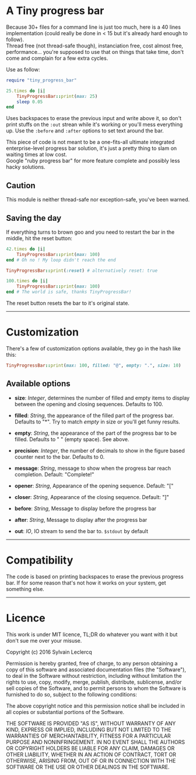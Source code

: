 A Tiny progress bar
===

Because 30+ files for a command line is just too much, here is a 40 lines implementation (could really be done in < 15 but it's already hard enough to follow). <br/>
Thread free (not thread-safe though), instanciation free, cost almost free, performance... you're supposed to use that on things that take time, don't come and complain for a few extra cycles. 

Use as follow:
```ruby
require "tiny_progress_bar"

25.times do |i|
	TinyProgressBar::print(max: 25)
	sleep 0.05
end
```

Uses backspaces to erase the previous input and write above it, so don't print stuffs on the `:out` strean while it's working or you'll mess everything up. Use the `:before` and `:after` options to set text around the bar.

This piece of code is not meant to be a one-fits-all ultimate integrated enterprise-level progress bar solution, it's just a pretty thing to slam on waiting times at low cost.<br/>
Google "ruby progress bar" for more feature complete and possibly less hacky solutions. 

Caution
---
This module is neither thread-safe nor exception-safe, you've been warned.

Saving the day
---
If everything turns to brown goo and you need to restart the bar in the middle, hit the reset button: 
```ruby
42.times do |i|
	TinyProgressBar::print(max: 100) 
end # Oh no ! My loop didn't reach the end

TinyProgressBar::print(:reset) # alternatively reset: true

100.times do |i|
	TinyProgressBar::print(max: 100) 
end # The world is safe, thanks TinyProgressBar!
```
The reset button resets the bar to it's original state. 
______

Customization
===
There's a few of customization options available, they go in the hash like this:
```ruby
TinyProgressBar::print(max: 100, filled: "@", empty: ".", size: 10)
```

Available options
---
* **size**:			_Integer_, determines the number of filled and empty items to display between the opening and closing sequences. Defaults to 100.

* **filled**:		_String_, the appearance of the filled part of the progress bar. Defaults to "\*". Try to match _empty_ in size or you'll get funny results. 

* **empty**:		_String_, the appearance of the part of the progress bar to be filled. Defaults to " " (empty space). See above. 

* **precision**:	_Integer_, the number of decimals to show in the figure based counter next to the bar. Defaults to 0. 

* **message**:		_String_, message to show when the progress bar reach completion. Default: "Complete!"

* **opener**:		_String_, Appearance of the opening sequence. Default: "["

* **closer**:		_String_, Appearance of the closing sequence. Default: "]"

* **before**:		_String_, Message to display before the progress bar

* **after**:		_String_, Message to display after the progress bar

* **out**:			_IO_, IO stream to send the bar to. `$stdout` by default
   
   
______


Compatibility
===
The code is based on printing backspaces to erase the previous progress bar. If for some reason that's not how it works on your system, get something else.


______


Licence
===
This work is under MIT licence, TL;DR do whatever you want with it but don't sue me over your misuse.

Copyright (c) 2016 Sylvain Leclercq

Permission is hereby granted, free of charge, to any person obtaining a copy of this software and associated documentation files (the "Software"), to deal in the Software without restriction, including without limitation the rights to use, copy, modify, merge, publish, distribute, sublicense, and/or sell copies of the Software, and to permit persons to whom the Software is furnished to do so, subject to the following conditions:

The above copyright notice and this permission notice shall be included in all copies or substantial portions of the Software.

THE SOFTWARE IS PROVIDED "AS IS", WITHOUT WARRANTY OF ANY KIND, EXPRESS OR IMPLIED, INCLUDING BUT NOT LIMITED TO THE WARRANTIES OF MERCHANTABILITY, FITNESS FOR A PARTICULAR PURPOSE AND NONINFRINGEMENT. IN NO EVENT SHALL THE AUTHORS OR COPYRIGHT HOLDERS BE LIABLE FOR ANY CLAIM, DAMAGES OR OTHER LIABILITY, WHETHER IN AN ACTION OF CONTRACT, TORT OR OTHERWISE, ARISING FROM, OUT OF OR IN CONNECTION WITH THE SOFTWARE OR THE USE OR OTHER DEALINGS IN THE SOFTWARE.
